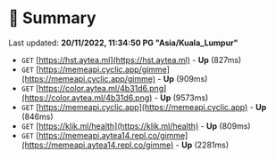 # 📖 Summary
Last updated: **20/11/2022, 11:34:50 PG "Asia/Kuala_Lumpur"**

- `GET` [https://hst.aytea.ml](https://hst.aytea.ml) - **Up** (827ms)
- `GET` [https://memeapi.cyclic.app/gimme](https://memeapi.cyclic.app/gimme) - **Up** (909ms)
- `GET` [https://color.aytea.ml/4b31d6.png](https://color.aytea.ml/4b31d6.png) - **Up** (9573ms)
- `GET` [https://memeapi.cyclic.app](https://memeapi.cyclic.app) - **Up** (846ms)
- `GET` [https://klik.ml/health](https://klik.ml/health) - **Up** (809ms)
- `GET` [https://memeapi.aytea14.repl.co/gimme](https://memeapi.aytea14.repl.co/gimme) - **Up** (2281ms)
